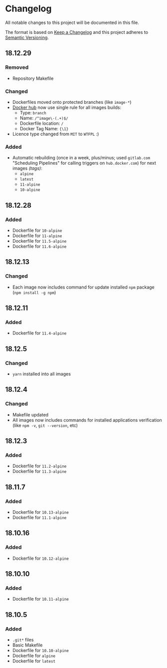 # Changelog

All notable changes to this project will be documented in this file.

The format is based on [Keep a Changelog][keepachangelog] and this project adheres to [Semantic Versioning][semver].

## 18.12.29

### Removed

- Repository Makefile

### Changed

- Dockerfiles moved onto protected branches (like `image-*`)
- [Docker hub][own_docker_hub] now use single rule for all images builds:
  - Type: `branch`
  - Name: `/^image\-(.+)$/`
  - Dockerfile location: `/`
  - Docker Tag Name: `{\1}`
- Licence type changed from `MIT` to `WTFPL` :)

### Added

- Automatic rebuilding (once in a week, plus/minus; used `gitlab.com` "Scheduling Pipelines" for calling triggers on `hub.docker.com`) for next images *(tags)*:
  - `alpine`
  - `latest`
  - `11-alpine`
  - `10-alpine`

## 18.12.28

### Added

- Dockerfile for `10-alpine`
- Dockerfile for `11-alpine`
- Dockerfile for `11.5-alpine`
- Dockerfile for `11.6-alpine`

## 18.12.13

### Changed

- Each image now includes command for update installed `npm` package (`npm install -g npm`)

## 18.12.11

### Added

- Dockerfile for `11.4-alpine`

## 18.12.5

### Changed

- `yarn` installed into all images

## 18.12.4

### Changed

- Makefile updated
- All images now includes commands for installed applications verification (like `npm -v`, `git --version`, etc)

## 18.12.3

### Added

- Dockerfile for `11.2-alpine`
- Dockerfile for `11.3-alpine`

## 18.11.7

### Added

- Dockerfile for `10.13-alpine`
- Dockerfile for `11.1-alpine`

## 18.10.16

### Added

- Dockerfile for `10.12-alpine`

## 18.10.10

### Added

- Dockerfile for `10.11-alpine`

## 18.10.5

### Added

- `.git*` files
- Basic Makefile
- Dockerfile for `10.10-alpine`
- Dockerfile for `alpine`
- Dockerfile for `latest`

[own_docker_hub]:https://hub.docker.com/r/tarampampam/node
[keepachangelog]:https://keepachangelog.com/en/1.0.0/
[semver]:https://semver.org/spec/v2.0.0.html

